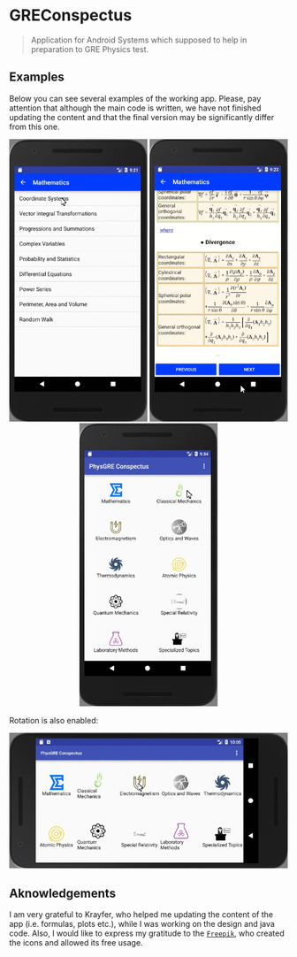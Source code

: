 # GREConspectus

> Application for Android Systems which supposed to help in preparation to GRE Physics test.

## Examples

Below you can see several examples of the working app. Please, pay attention that although the main code is written, we have not finished updating the content and that the final version may be significantly differ from this one.

<p align="center">
  <img src="/example_GIFs/math1.gif?raw=true" width="250px">
  <img src="/example_GIFs/math2.gif?raw=true" width="250px">
  <img src="/example_GIFs/mechanics.gif?raw=true" width="250px"/>
</p>

Rotation is also enabled:

<p align="center">
  <img src="/example_GIFs/rotated_em.gif?raw=true" width="750px">
</p>

## Aknowledgements

I am very grateful to Krayfer, who helped me updating the content of the app (i.e. formulas, plots etc.), while I was working on the design and java code. Also, I would like to express my gratitude to the <a href="https://www.freepik.com/" target="_blank">`Freepik`</a>, who created the icons and allowed its free usage.

